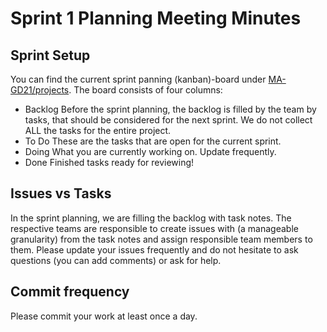 # Sprint 1 Planning Meeting Minutes

## Sprint Setup

You can find the current sprint panning (kanban)-board under [MA-GD21/projects](https://github.com/orgs/MA-GD21/projects). The board consists of four columns:

- Backlog
  Before the sprint planning, the backlog is filled by the team by tasks, that should be considered for the next sprint. We do not collect ALL the tasks for the entire project.
- To Do
  These are the tasks that are open for the current sprint. 
- Doing
  What you are currently working on. Update frequently.
- Done
  Finished tasks ready for reviewing! 


## Issues vs Tasks

In the sprint planning, we are filling the backlog with task notes. 
The respective teams are responsible to create issues with (a manageable granularity) from the task notes and assign responsible team members to them.
Please update your issues frequently and do not hesitate to ask questions (you can add comments) or ask for help. 

## Commit frequency

Please commit your work at least once a day.
